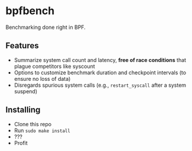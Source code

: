 # bpfbench

Benchmarking done right in BPF.

## Features

- Summarize system call count and latency, **free of race conditions** that plague competitors like syscount
- Options to customize benchmark duration and checkpoint intervals (to ensure no loss of data)
- Disregards spurious system calls (e.g., `restart_syscall` after a system suspend)

## Installing

- Clone this repo
- Run `sudo make install`
- ???
- Profit
